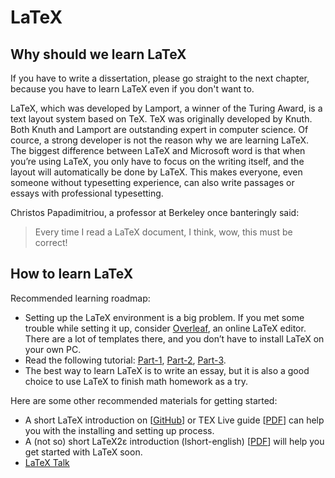 # LaTeX

## Why should we learn LaTeX

If you have to write a dissertation, please go straight to the next chapter, because you have to learn LaTeX even if you don't want to. 

LaTeX, which was developed by Lamport, a winner of the Turing Award, is a text layout system based on TeX. TeX was originally developed by Knuth. Both Knuth and Lamport are outstanding expert in computer science. Of cource, a strong developer is not the reason why we are learning LaTeX. The biggest difference between LaTeX and Microsoft word is that when you’re using LaTeX, you only have to focus on the writing itself, and the layout will automatically be done by LaTeX. This makes everyone, even someone without typesetting experience, can also write passages or essays with professional typesetting. 

Christos Papadimitriou, a professor at Berkeley once banteringly said: 

> Every time I read a LaTeX document, I think, wow, this must be correct! 

## How to learn LaTeX

Recommended learning roadmap: 

- Setting up the LaTeX environment is a big problem. If you met some trouble while setting it up, consider [Overleaf], an online LaTeX editor. There are a lot of templates there, and you don’t have to install LaTeX on your own PC. 
- Read the following tutorial: [Part-1], [Part-2], [Part-3]. 
- The best way to learn LaTeX is to write an essay, but it is also a good choice to use LaTeX to finish math homework as a try. 

[Overleaf]: https://www.overleaf.com
[Part-1]: https://www.overleaf.com/latex/learn/free-online-introduction-to-latex-part-1
[Part-2]: https://www.overleaf.com/latex/learn/free-online-introduction-to-latex-part-2
[Part-3]: https://www.overleaf.com/latex/learn/free-online-introduction-to-latex-part-3

Here are some other recommended materials for getting started: 

- A short LaTeX introduction on [[GitHub](https://github.com/OsbertWang/install-latex-guide-zh-cn)] or TEX Live guide [[PDF]( https://www.tug.org/texlive/doc/texlive-en/texlive-en.pdf)] can help you with the installing and setting up process. 
- A (not so) short LaTeX2ε introduction (lshort-english) [[PDF](http://mirrors.ctan.org/info/lshort/english/lshort.pdf)] will help you get started with LaTeX soon. 
- [LaTeX Talk](https://github.com/stone-zeng/latex-talk)
